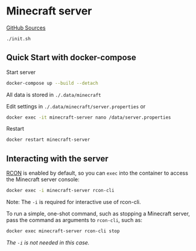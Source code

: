 # Minecraft server

[GitHub Sources](https://github.com/itzg/docker-minecraft-server)

``` bash
./init.sh
```

## Quick Start with docker-compose

Start server

``` bash
docker-compose up --build --detach
```

All data is stored in `./.data/minecraft`

Edit settings in `./.data/minecraft/server.properties` or

``` bash
docker exec -it minecraft-server nano /data/server.properties
```

Restart

``` bash
docker restart minecraft-server
```

## Interacting with the server

[RCON](http://wiki.vg/RCON) is enabled by default, so you can `exec` into the container to
access the Minecraft server console:

``` bash
docker exec -i minecraft-server rcon-cli
```

Note: The `-i` is required for interactive use of rcon-cli.

To run a simple, one-shot command, such as stopping a Minecraft server, pass the command as
arguments to `rcon-cli`, such as:

``` bash
docker exec minecraft-server rcon-cli stop
```

_The `-i` is not needed in this case._
